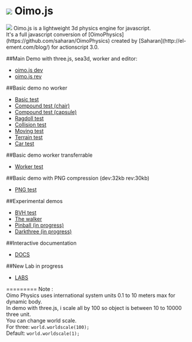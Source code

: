 <img src="http://lo-th.github.io/Oimo.js/images/logos.png"/>  Oimo.js 
=========
<img src="http://lo-th.github.io/Oimo.js/images/head.jpg"/>
Oimo.js is a lightweight 3d physics engine for javascript.<br>
It's a full javascript conversion of [OimoPhysics](https://github.com/saharan/OimoPhysics) created by [Saharan](http://el-ement.com/blog/) for actionscript 3.0.<br>


##Main Demo with three.js, sea3d, worker and editor:

- [oimo.js dev](http://lo-th.github.io/Oimo.js/index.html)
- [oimo.js rev](http://lo-th.github.io/Oimo.js/index_rev.html)

##Basic demo no worker
- [Basic test](http://lo-th.github.io/Oimo.js/test_basic.html)
- [Compound test (chair)](http://lo-th.github.io/Oimo.js/test_compound.html)
- [Compound test (capsule)](http://lo-th.github.io/Oimo.js/test_compound2.html)
- [Ragdoll test](http://lo-th.github.io/Oimo.js/test_ragdoll.html)
- [Collision test](http://lo-th.github.io/Oimo.js/test_collision.html)
- [Moving test](http://lo-th.github.io/Oimo.js/test_moving.html)
- [Terrain test](http://lo-th.github.io/Oimo.js/test_terrain.html)
- [Car test](http://lo-th.github.io/Oimo.js/test_car.html)

##Basic demo worker transferrable
- [Worker test](http://lo-th.github.io/Oimo.js/test_worker.html)

##Basic demo with PNG compression (dev:32kb rev:30kb)
- [PNG test](http://lo-th.github.io/Oimo.js/test_basic_png.html)

##Experimental demos
- [BVH test](http://lo-th.github.io/Oimo.js/test_bvh.html)
- [The walker](http://lo-th.github.io/Oimo.js/experimental/walker.html)
- [Pinball (in progress)](http://lo-th.github.io/Oimo.js/experimental/pinball.html)
- [Darkthree (in progress)](http://lo-th.github.io/Oimo.js/experimental/darkthree.html)

##Interactive documentation
- [DOCS](http://lo-th.github.io/Oimo.js/docs/index.html)

##New Lab in progress
- [LABS](http://lo-th.github.io/Oimo.js/docs/index_lab.html)

=========
Note :<br>
Oimo Physics uses international system units 0.1 to 10 meters max for dynamic body.<br>
In demo with three.js, i scale all by 100 so object is between 10 to 10000 three unit.<br>
You can change world scale.<br>
For three: `world.worldscale(100);`<br>
Default: `world.worldscale(1);`
